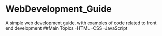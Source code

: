# WebDevelopment_Guide
A simple web development guide, with examples of code related to front end development 
##Main Topics
-HTML
-CSS
-JavaScript
